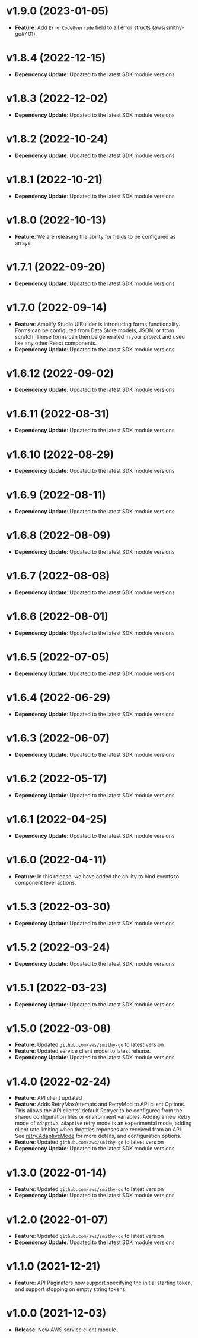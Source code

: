 # v1.9.0 (2023-01-05)

* **Feature**: Add `ErrorCodeOverride` field to all error structs (aws/smithy-go#401).

# v1.8.4 (2022-12-15)

* **Dependency Update**: Updated to the latest SDK module versions

# v1.8.3 (2022-12-02)

* **Dependency Update**: Updated to the latest SDK module versions

# v1.8.2 (2022-10-24)

* **Dependency Update**: Updated to the latest SDK module versions

# v1.8.1 (2022-10-21)

* **Dependency Update**: Updated to the latest SDK module versions

# v1.8.0 (2022-10-13)

* **Feature**: We are releasing the ability for fields to be configured as arrays.

# v1.7.1 (2022-09-20)

* **Dependency Update**: Updated to the latest SDK module versions

# v1.7.0 (2022-09-14)

* **Feature**: Amplify Studio UIBuilder is introducing forms functionality. Forms can be configured from Data Store models, JSON, or from scratch. These forms can then be generated in your project and used like any other React components.
* **Dependency Update**: Updated to the latest SDK module versions

# v1.6.12 (2022-09-02)

* **Dependency Update**: Updated to the latest SDK module versions

# v1.6.11 (2022-08-31)

* **Dependency Update**: Updated to the latest SDK module versions

# v1.6.10 (2022-08-29)

* **Dependency Update**: Updated to the latest SDK module versions

# v1.6.9 (2022-08-11)

* **Dependency Update**: Updated to the latest SDK module versions

# v1.6.8 (2022-08-09)

* **Dependency Update**: Updated to the latest SDK module versions

# v1.6.7 (2022-08-08)

* **Dependency Update**: Updated to the latest SDK module versions

# v1.6.6 (2022-08-01)

* **Dependency Update**: Updated to the latest SDK module versions

# v1.6.5 (2022-07-05)

* **Dependency Update**: Updated to the latest SDK module versions

# v1.6.4 (2022-06-29)

* **Dependency Update**: Updated to the latest SDK module versions

# v1.6.3 (2022-06-07)

* **Dependency Update**: Updated to the latest SDK module versions

# v1.6.2 (2022-05-17)

* **Dependency Update**: Updated to the latest SDK module versions

# v1.6.1 (2022-04-25)

* **Dependency Update**: Updated to the latest SDK module versions

# v1.6.0 (2022-04-11)

* **Feature**: In this release, we have added the ability to bind events to component level actions.

# v1.5.3 (2022-03-30)

* **Dependency Update**: Updated to the latest SDK module versions

# v1.5.2 (2022-03-24)

* **Dependency Update**: Updated to the latest SDK module versions

# v1.5.1 (2022-03-23)

* **Dependency Update**: Updated to the latest SDK module versions

# v1.5.0 (2022-03-08)

* **Feature**: Updated `github.com/aws/smithy-go` to latest version
* **Feature**: Updated service client model to latest release.
* **Dependency Update**: Updated to the latest SDK module versions

# v1.4.0 (2022-02-24)

* **Feature**: API client updated
* **Feature**: Adds RetryMaxAttempts and RetryMod to API client Options. This allows the API clients' default Retryer to be configured from the shared configuration files or environment variables. Adding a new Retry mode of `Adaptive`. `Adaptive` retry mode is an experimental mode, adding client rate limiting when throttles reponses are received from an API. See [retry.AdaptiveMode](https://pkg.go.dev/github.com/aws/aws-sdk-go-v2/aws/retry#AdaptiveMode) for more details, and configuration options.
* **Feature**: Updated `github.com/aws/smithy-go` to latest version
* **Dependency Update**: Updated to the latest SDK module versions

# v1.3.0 (2022-01-14)

* **Feature**: Updated `github.com/aws/smithy-go` to latest version
* **Dependency Update**: Updated to the latest SDK module versions

# v1.2.0 (2022-01-07)

* **Feature**: Updated `github.com/aws/smithy-go` to latest version
* **Dependency Update**: Updated to the latest SDK module versions

# v1.1.0 (2021-12-21)

* **Feature**: API Paginators now support specifying the initial starting token, and support stopping on empty string tokens.

# v1.0.0 (2021-12-03)

* **Release**: New AWS service client module

